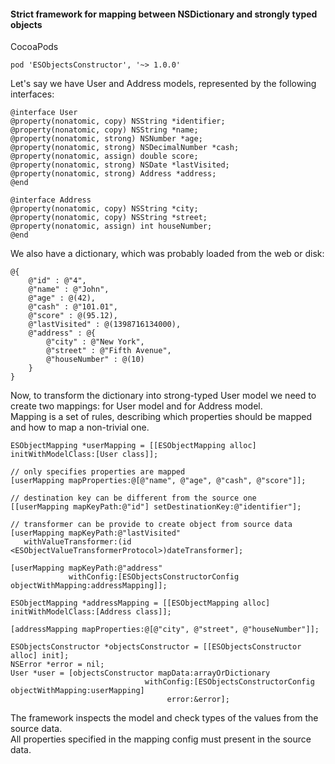 #### Strict framework for mapping between NSDictionary and strongly typed objects

CocoaPods
```
pod 'ESObjectsConstructor', '~> 1.0.0'
```

Let's say we have User and Address models, represented by the following interfaces:

```objc
@interface User
@property(nonatomic, copy) NSString *identifier;
@property(nonatomic, copy) NSString *name;
@property(nonatomic, strong) NSNumber *age;
@property(nonatomic, strong) NSDecimalNumber *cash;
@property(nonatomic, assign) double score;
@property(nonatomic, strong) NSDate *lastVisited;
@property(nonatomic, strong) Address *address;
@end
```

```objc
@interface Address
@property(nonatomic, copy) NSString *city;
@property(nonatomic, copy) NSString *street;
@property(nonatomic, assign) int houseNumber;
@end
```

We also have a dictionary, which was probably loaded from the web or disk:

```objc
@{
	@"id" : @"4",
	@"name" : @"John",
	@"age" : @(42),
	@"cash" : @"101.01",
	@"score" : @(95.12),
	@"lastVisited" : @(1398716134000),
	@"address" : @{
		@"city" : @"New York",
		@"street" : @"Fifth Avenue",
		@"houseNumber" : @(10)
	}
}
```

Now, to transform the dictionary into strong-typed User model we need to create two mappings: for User model and for Address model.  
Mapping is a set of rules, describing which properties should be mapped and how to map a non-trivial one.

```objc
ESObjectMapping *userMapping = [[ESObjectMapping alloc] initWithModelClass:[User class]];

// only specifies properties are mapped
[userMapping mapProperties:@[@"name", @"age", @"cash", @"score"]];

// destination key can be different from the source one
[[userMapping mapKeyPath:@"id"] setDestinationKey:@"identifier"];

// transformer can be provide to create object from source data
[userMapping mapKeyPath:@"lastVisited" 
   withValueTransformer:(id <ESObjectValueTransformerProtocol>)dateTransformer];

[userMapping mapKeyPath:@"address" 
             withConfig:[ESObjectsConstructorConfig objectWithMapping:addressMapping]];
```

```objc
ESObjectMapping *addressMapping = [[ESObjectMapping alloc] initWithModelClass:[Address class]];

[addressMapping mapProperties:@[@"city", @"street", @"houseNumber"]];
```

```objc
ESObjectsConstructor *objectsConstructor = [[ESObjectsConstructor alloc] init];
NSError *error = nil;
User *user = [objectsConstructor mapData:arrayOrDictionary 
                              withConfig:[ESObjectsConstructorConfig objectWithMapping:userMapping] 
                                   error:&error];
```

The framework inspects the model and check types of the values from the source data.   
All properties specified in the mapping config must present in the source data.
